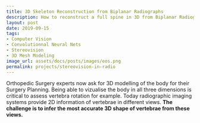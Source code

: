 ```yaml
---
title: 3D Skeleton Reconstruction from Biplanar Radiographs
description: How to reconstruct a full spine in 3D from Biplanar Radiographs ?
layout: post
date: 2019-09-15
tags: 
- Computer Vision
- Convolutionnal Neural Nets 
- Stereovision 
- 3D Mesh Modeling
image_url: assets/docs/posts/images/eos.png
permalink: projects/stereovision-in-radio
---
```


Orthopedic Surgery experts now ask for 3D modelling of the body for their Surgery Planning. Being able to vizualise the body in all three dimensions is critical to assess vertebra rotation for example. Today radiographic imaging systems provide 2D information of vertebrae in different views. 
<b> The challenge is to infer the most accurate 3D shape of vertebrae from these views. </b>

<p>
</p>